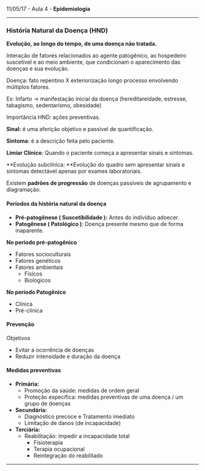11/05/17 - Aula 4 - **Epidemiologia**

---

### História Natural da Doença \(HND\)

**Evolução, ao longo do tempo, de uma doença não tratada.**

Interação de fatores relacionados ao agente patogênico, ao hospedeiro suscetível e ao meio ambiente, que condicionam o aparecimento das doenças e sua evolução.

Doença: fato repentino X exteriorização longo processo envolvendo múltiplos fatores.

Ex: Infarto -&gt; manifestação inicial da doença \(hereditareidade, estresse, tabagismo, sedentarismo, obesidade\)

Importância HND: ações preventivas.

**Sinal:** é uma aferição objetivo e passível de quantificação.

**Sintoma:** é a descrição feita pelo paciente.

**Limiar Clínico**: Quando o paciente começa a apresentar sinais e sintomas.

**Evolução subclínica: **Evolução do quadro sem apresentar sinais e sintomas detectável apenas por exames laboratoriais.

Existem **padrões de progressão** de doenças passíveis de agrupamento e diagramação.

#### Períodos da história natural da doença

* **Pré-patogênese \( Suscetibilidade \):** Antes do indivíduo adoecer.
* **Patogênese \( Patológico \)**: Doença presente mesmo que de forma inaparente.

**No período pré-patogênico**

* Fatores socioculturais
* Fatores genéticos
* Fatores ambientais
  * Físicos
  * Biológicos

**No período Patogênico**

* Clínica
* Pré-clínica

#### Prevenção

Objetivos

* Evitar a ocorrência de doenças
* Reduzir intensidade e duração da doença

#### Medidas preventivas

* **Primária:**
  * Promoção da saúde: medidas de ordem geral
  * Proteção específica: medidas preventivas de uma doença / um grupo de doenças
* **Secundária:**
  * Diagnóstico precoce e Tratamento imediato
  * Limitação de danos \(de incapacidade\)
* **Terciária:**
  * Reabilitação: impedir a incapacidade total
    * Fisioterapia
    * Terapia ocupacional
    * Reintegração do reabilitado

---



